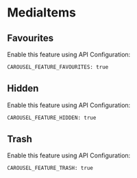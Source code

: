 # MediaItems

## Favourites
Enable this feature using API Configuration:
```bash
CAROUSEL_FEATURE_FAVOURITES: true
```

## Hidden
Enable this feature using API Configuration:
```bash
CAROUSEL_FEATURE_HIDDEN: true
```

## Trash
Enable this feature using API Configuration:
```bash
CAROUSEL_FEATURE_TRASH: true
```